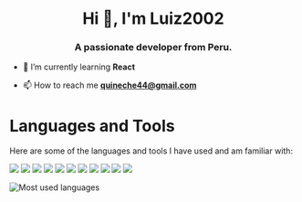 <h1 align="center">Hi 👋, I'm Luiz2002</h1>
<h3 align="center">A passionate developer from Peru.</h3>

- 🌱 I’m currently learning **React**

- 📫 How to reach me **quineche44@gmail.com**
<p align="left">
</p>

# Languages ​​and Tools
Here are some of the languages ​​and tools I have used and am familiar with:

<img src="https://img.shields.io/badge/GIT-E44C30?style=for-the-badge&logo=git&logoColor=white" /> <img src="https://img.shields.io/badge/GitHub-100000?style=for-the-badge&logo=github&logoColor=white" />  <img src="https://img.shields.io/badge/Java-ED8B00?style=for-the-badge&logo=openjdk&logoColor=white" />  <img src="https://img.shields.io/badge/C%2B%2B-00599C?style=for-the-badge&logo=c%2B%2B&logoColor=white" />   <img src="https://img.shields.io/badge/Flask-000000?style=for-the-badge&logo=flask&logoColor=white" />  <img src="https://img.shields.io/badge/HTML5-E34F26?style=for-the-badge&logo=html5&logoColor=white" />  <img src="https://img.shields.io/badge/CSS3-1572B6?style=for-the-badge&logo=css3&logoColor=white" />  <img src="https://img.shields.io/badge/JavaScript-F7DF1E?style=for-the-badge&logo=JavaScript&logoColor=white" /> <img src="https://img.shields.io/badge/Vue%20js-35495E?style=for-the-badge&logo=vuedotjs&logoColor=4FC08D"> <img src="https://img.shields.io/badge/MongoDB-4EA94B?style=for-the-badge&logo=mongodb&logoColor=white" /> <img src="https://img.shields.io/badge/MySQL-005C84?style=for-the-badge&logo=mysql&logoColor=white" /> 

![Most used languages](https://github-readme-stats.vercel.app/api/top-langs/?username=NesoDev&layout=compact&theme=dark&hide=Procfile)

